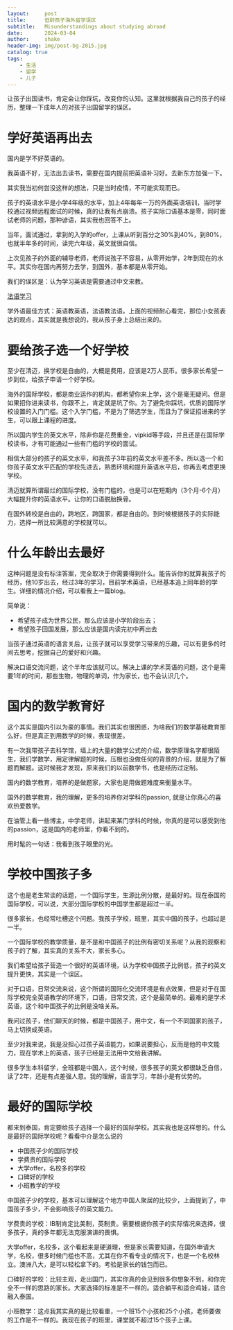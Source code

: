 ```yaml
---
layout:     post
title:      低龄孩子海外留学误区
subtitle:   Misunderstandings about studying abroad 
date:       2024-03-04
author:     shake
header-img: img/post-bg-2015.jpg
catalog: true
tags:
    - 生活
    - 留学
    - 儿子
---
```


让孩子出国读书，肯定会让你踩坑，改变你的认知。这里就根据我自己的孩子的经历，整理一下成年人的对孩子出国留学的误区。

# 学好英语再出去

国内是学不好英语的。

我英语不好，无法出去读书，需要在国内提前把英语补习好。去新东方加强一下。

其实我当初何尝没这样的想法，只是当时疫情，不可能实现而已。

孩子的英语水平是小学4年级的水平，加上4年每年一万的外面英语培训，当时学校通过视频远程面试的时候，真的让我有点崩溃。孩子实际口语基本是零，同时面试老师的问题，那种谚语，其实我也回答不上。

当年，面试通过，拿到的入学的offer，上课从听到百分之30%到40%，到80%，也就半年多的时间，读完六年级，英文就很自信。

上次见孩子的外面的辅导老师，老师说孩子不容易，从零开始学，2年到现在的水平。其实你在国内再努力去学，到国外，基本都是从零开始。

我们的误区是：认为学习英语是需要通过中文来教。

[法语学习](https://www.youtube.com/watch?v=B18MD3lMA1E&ab_channel=%E8%92%99%E7%89%B9%E5%88%A9%E5%B0%94%E5%B0%8F%E6%9C%B1C%27estyan)

学外语最佳方式：英语教英语，法语教法语。上面的视频耐心看完，那位小女孩表达的观点，其实就是我想说的，我从孩子身上总结出来的。


# 要给孩子选一个好学校

至少在清迈，换学校是自由的，大概是费用，应该是2万人民币。很多家长希望一步到位，给孩子申请一个好学校。

海外的国际学校，都是商业运作的机构，都希望你来上学，这个是毫无疑问。但是如果招你进来读书，你跟不上，肯定就是坑了你。为了避免你踩坑，优质的国际学校设置的入门门槛。这个入学门槛，不是为了筛选学生，而且为了保证招进来的学生，可以跟上课程的进度。

所以国内学生的英文水平，除非你是花费重金，vipkid等手段，并且还是在国际学校读书，才有可能通过一些有门槛的学校的面试。

相信大部分的孩子的英文水平，和我孩子3年前的英文水平差不多。所以选一个和你孩子英文水平匹配的学校先进去，熟悉环境和提升英语水平后，你再去考虑更换学校。

清迈就算所谓最烂的国际学校，没有门槛的，也是可以在短期内（3个月-6个月）大幅提升你的英语水平。让你的口语脱胎换骨。

在国外转校是自由的，跨地区，跨国家，都是自由的。到时候根据孩子的实际能力，选择一所比较满意的学校就可以。

# 什么年龄出去最好

这种问题是没有标注答案，完全取决于你需要得到什么。能告诉你的就算我孩子的经历，他10岁出去，经过3年的学习，目前学术英语，已经基本追上同年龄的学生。详细的情况介绍，可以看我上一篇blog。

简单说：

* 希望孩子成为世界公民，那么应该是小学阶段出去；
* 希望孩子回国发展，那么应该是国内读完初中再出去

当孩子通过英语的语言关后，让孩子就可以享受学习带来的乐趣，可以有更多的时间去思考，挖掘自己的爱好和兴趣。

解决口语交流问题，这个半年应该就可以。解决上课的学术英语的问题，这个是需要1年的时间，那些生物，物理的单词，作为家长，也不会认识几个。

# 国内的数学教育好

这个其实是国内引以为豪的事情。我们其实也很困惑，为啥我们的数学基础教育那么好，但是真正到用数学的时候，表现很差。

有一次我带孩子去科学馆，墙上的大量的数学公式的介绍，数学原理名字都很陌生，我们学数学，用定律解题的时候，压根也没做任何的背景的介绍，就是为了解题而解题。这时候我才发现，原来我们的以前数学书，也是经历过定制。

国内的数学教育，培养的是做题家，大家也是用做题难度来衡量水平。

国外的数学教育，我的理解，更多的培养你对学科的passion, 就是让你真心的喜欢热爱数学。

在油管上看一些博主，中学老师，讲起来某门学科的时候，你真的是可以感受到他的passion，这是国内的老师里，你看不到的。

用时髦的一句话：我看到孩子眼里的光。

# 学校中国孩子多

这个也是老生常谈的话题，一个国际学生，生源比例分散，是最好的。现在泰国的国际学校，可以说，大部分国际学校的中国学生都是超过一半。

很多家长，也经常吐槽这个问题。我孩子学校，班里，其实中国的孩子，也超过是一半。

一个国际学校的教学质量，是不是和中国孩子的比例有密切关系呢？从我的观察和孩子的了解，其实真的关系不大，家长多心。

我们希望给孩子营造一个很好的英语环境，认为学校中国孩子比例低，孩子的英文提升更快，其实是一个误区。

对于口语，日常交流来说，这个所谓的国际化交流环境是有点效果，但是对于在国际学校完全英语教学的环境下，口语，日常交流，这个是最简单的。最难的是学术英语，这个和中国孩子的比例是没啥关系。

我问过孩子，他们聊天的时候，都是中国孩子，用中文，有一个不同国家的孩子，马上切换成英语。

至少对我来说，我是没担心过孩子英语能力，如果说要担心，反而是他的中文能力，现在学术上的英语，孩子已经是无法用中文给我讲解。

很多学生本科留学，全班都是中国人，这个时候，很多孩子的英文都很缺乏自信，读了2年，还是有点差强人意。我的理解，语言学习，年龄小是有优势的。

# 最好的国际学校

都来到泰国，肯定要给孩子选择一个最好的国际学校。其实我也是这样想的。什么是最好的国际学校呢？看看中介是怎么说的

* 中国孩子少的国际学校
* 学费贵的国际学校
* 大学offer，名校多的学校
* 口碑好的学校
* 小班教学的学校

中国孩子少的学校，基本可以理解这个地方中国人聚居的比较少，上面提到了，中国孩子多少，不会影响孩子的英文能力。

学费贵的学校：IB制肯定比美制，英制贵。需要根据你孩子的实际情况来选择，很多孩子，真的多年都无法克服演讲的畏惧。

大学offer，名校多，这个看起来是硬道理，但是家长需要知道，在国外申请大学，名校，很多时候门槛也不高，尤其在你不看专业的情况下，也是一个名校林立。澳洲八大，是可以轻松拿下的。考验是家长的钱包而已。

口碑好的学校：比较主观，走出国门，其实你真的会见到很多你想象不到，和你完全不一样的思路的家长。大家选择的标准是不一样的。适合躺平和适合鸡娃，适合融入泰国。

小班教学：这点我其实真的是比较看重，一个班15个小孩和25个小孩，老师要做的工作是不一样的。我现在孩子的班里，课堂就不超过15个孩子上课。












